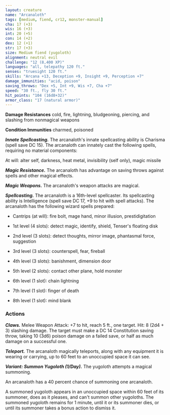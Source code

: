 ```yaml
---
layout: creature
name: "Arcanaloth"
tags: [medium, fiend, cr12, monster-manual]
cha: 17 (+3)
wis: 16 (+3)
int: 20 (+5)
con: 14 (+2)
dex: 12 (+1)
str: 17 (+3)
size: Medium fiend (yugoloth)
alignment: neutral evil
challenge: "12 (8,400 XP)"
languages: "all, telepathy 120 ft."
senses: "truesight 120 ft."
skills: "Arcana +13, Deception +9, Insight +9, Perception +7"
damage_immunities: "acid, poison"
saving_throws: "Dex +5, Int +9, Wis +7, Cha +7"
speed: "30 ft., fly 30 ft."
hit_points: "104 (16d8+32)"
armor_class: "17 (natural armor)"
---
```


**Damage Resistances** cold, fire, lightning, bludgeoning, piercing, and slashing from nonmagical weapons

**Condition Immunities** charmed, poisoned

***Innate Spellcasting.*** The arcanaloth's innate spellcasting ability is Charisma (spell save DC 15). The arcanaloth can innately cast the following spells, requiring no material components:

At will: alter self, darkness, heat metal, invisibility (self only), magic missile

***Magic Resistance.*** The arcanaloth has advantage on saving throws against spells and other magical effects.

***Magic Weapons.*** The arcanaloth's weapon attacks are magical.

***Spellcasting.*** The arcanaloth is a 16th-level spellcaster. Its spellcasting ability is Intelligence (spell save DC 17, +9 to hit with spell attacks). The arcanaloth has the following wizard spells prepared:

* Cantrips (at will): fire bolt, mage hand, minor illusion, prestidigitation

* 1st level (4 slots): detect magic, identify, shield, Tenser's floating disk

* 2nd level (3 slots): detect thoughts, mirror image, phantasmal force, suggestion

* 3rd level (3 slots): counterspell, fear, fireball

* 4th level (3 slots): banishment, dimension door

* 5th level (2 slots): contact other plane, hold monster

* 6th level (1 slot): chain lightning

* 7th level (1 slot): finger of death

* 8th level (1 slot): mind blank

### Actions

***Claws.*** Melee Weapon Attack: +7 to hit, reach 5 ft., one target. Hit: 8 (2d4 + 3) slashing damage. The target must make a DC 14 Constitution saving throw, taking 10 (3d6) poison damage on a failed save, or half as much damage on a successful one.

***Teleport.*** The arcanaloth magically teleports, along with any equipment it is wearing or carrying, up to 60 feet to an unoccupied space it can see.

***Variant: Summon Yugoloth (1/Day).*** The yugoloth attempts a magical summoning.

An arcanaloth has a 40 percent chance of summoning one arcanaloth.

A summoned yugoloth appears in an unoccupied space within 60 feet of its summoner, does as it pleases, and can't summon other yugoloths. The summoned yugoloth remains for 1 minute, until it or its summoner dies, or until its summoner takes a bonus action to dismiss it.